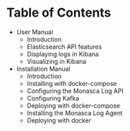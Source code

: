 Table of Contents
=================

* User Manual
    * Introduction
    * Elasticsearch API features
    * Displaying logs in Kibana
    * Visualizing in Kibana
* Installation Manual
    * Introduction
    * Installing with docker-compose
    * Configuring the Monasca Log API
    * Configuring Kafka
    * Deploying with docker-compose
    * Installing the Monasca Log Agent
    * Deploying with docker
